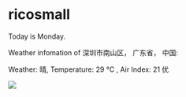 # ricosmall

Today is Monday.

Weather infomation of 深圳市南山区， 广东省， 中国: 

Weather: 晴, Temperature: 29 ℃ , Air Index: 21 优

<img src="https://github-readme-stats.vercel.app/api?username=ricosmall&show_icons=true" />
